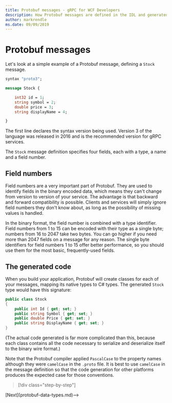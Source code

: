 ```yaml
---
title: Protobuf messages - gRPC for WCF Developers
description: How Protobuf messages are defined in the IDL and generated in C#
author: markrendle
ms.date: 09/09/2019
---
```


# Protobuf messages

Let's look at a simple example of a Protobuf message, defining a `Stock` message.

```protobuf
syntax "proto3";

message Stock {

    int32 id = 1;
    string symbol = 2;
    double price = 3;
    string displayName = 4;

}  
```

The first line declares the syntax version being used. Version 3 of the language was released in 2016 and is the recommended version for gRPC services.

The `Stock` message definition specifies four fields, each with a type, a name and a field number.

## Field numbers

Field numbers are a very important part of Protobuf. They are used to identify fields in the binary encoded data, which means they can't change from version to version of your service. The advantage is that backward and forward compatibility is possible. Clients and services will simply ignore field numbers they don't know about, as long as the possibility of missing values is handled.

In the binary format, the field number is combined with a type identifier. Field numbers from 1 to 15 can be encoded with their type as a single byte; numbers from 16 to 2047 take two bytes. You can go higher if you need more than 2047 fields on a message for any reason. The single byte identifiers for field numbers 1 to 15 offer better performance, so you should use them for the most basic, frequently-used fields.

## The generated code

When you build your application, Protobuf will create classes for each of your messages, mapping its native types to C# types. The generated `Stock` type would have this signature:

```csharp
public class Stock
{
    public int Id { get; set; }
    public string Symbol { get; set; }
    public double Price { get; set; }
    public string DisplayName { get; set; }
}
```

(The actual code generated is far more complicated than this, because each class contains all the code necessary to serialize and deserialize itself to the binary wire format.)

Note that the Protobuf compiler applied `PascalCase` to the property names although they were `camelCase` in the `.proto` file. It is best to use `camelCase` in the message definition so that the code generation for other platforms produces the expected case for those conventions.

>[!div class="step-by-step"]
<!-->[Next](protobuf-data-types.md)-->
